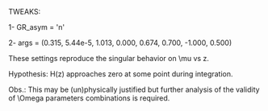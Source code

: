 TWEAKS:

1- GR_asym = 'n'

2- args  = (0.315, 5.44e-5, 1.013,  0.000, 0.674, 0.700, -1.000, 0.500)

These settings reproduce the singular behavior on \mu vs z.

Hypothesis: H(z) approaches zero at some point during integration.

Obs.: This may be (un)physically justified but further analysis of the validity of \Omega parameters combinations is required.
